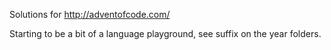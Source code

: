 Solutions for http://adventofcode.com/

Starting to be a bit of a language playground, see suffix on the year folders.
